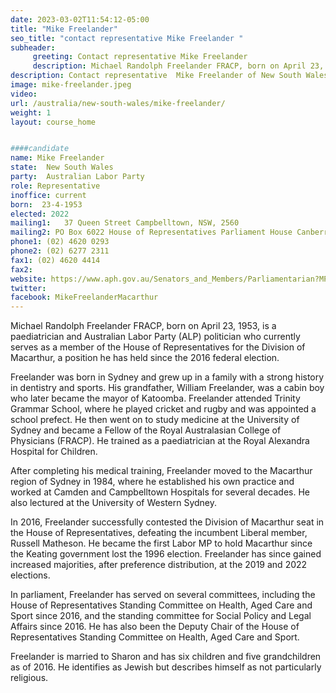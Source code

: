 ```yaml
---
date: 2023-03-02T11:54:12-05:00
title: "Mike Freelander"
seo_title: "contact representative Mike Freelander "
subheader:
     greeting: Contact representative Mike Freelander
     description: Michael Randolph Freelander FRACP, born on April 23, 1953, is a paediatrician and Australian Labor Party (ALP) politician who currently serves as a member of the House of Representatives for the Division of Macarthur, a position he has held since the 2016 federal election.
description: Contact representative  Mike Freelander of New South Wales. Contact information for  Mike Freelander includes email address, phone number, and mailing address.
image: mike-freelander.jpeg
video:
url: /australia/new-south-wales/mike-freelander/
weight: 1
layout: course_home


####candidate
name: Mike Freelander
state:	New South Wales
party:	Australian Labor Party
role: Representative
inoffice: current
born:  23-4-1953
elected: 2022
mailing1:	37 Queen Street Campbelltown, NSW, 2560
mailing2: PO Box 6022 House of Representatives Parliament House Canberra ACT 2600
phone1: (02) 4620 0293
phone2: (02) 6277 2311
fax1: (02) 4620 4414
fax2:
website: https://www.aph.gov.au/Senators_and_Members/Parliamentarian?MPID=265979
twitter:
facebook: MikeFreelanderMacarthur
---
```


Michael Randolph Freelander FRACP, born on April 23, 1953, is a paediatrician and Australian Labor Party (ALP) politician who currently serves as a member of the House of Representatives for the Division of Macarthur, a position he has held since the 2016 federal election.

Freelander was born in Sydney and grew up in a family with a strong history in dentistry and sports. His grandfather, William Freelander, was a cabin boy who later became the mayor of Katoomba. Freelander attended Trinity Grammar School, where he played cricket and rugby and was appointed a school prefect. He then went on to study medicine at the University of Sydney and became a Fellow of the Royal Australasian College of Physicians (FRACP). He trained as a paediatrician at the Royal Alexandra Hospital for Children.

After completing his medical training, Freelander moved to the Macarthur region of Sydney in 1984, where he established his own practice and worked at Camden and Campbelltown Hospitals for several decades. He also lectured at the University of Western Sydney.

In 2016, Freelander successfully contested the Division of Macarthur seat in the House of Representatives, defeating the incumbent Liberal member, Russell Matheson. He became the first Labor MP to hold Macarthur since the Keating government lost the 1996 election. Freelander has since gained increased majorities, after preference distribution, at the 2019 and 2022 elections.

In parliament, Freelander has served on several committees, including the House of Representatives Standing Committee on Health, Aged Care and Sport since 2016, and the standing committee for Social Policy and Legal Affairs since 2016. He has also been the Deputy Chair of the House of Representatives Standing Committee on Health, Aged Care and Sport.

Freelander is married to Sharon and has six children and five grandchildren as of 2016. He identifies as Jewish but describes himself as not particularly religious.